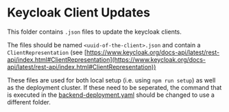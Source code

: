 # Keycloak Client Updates

This folder contains `.json` files to update the keycloak clients.

The files should be named `<uuid-of-the-client>.json` and contain a `ClientRepresentation` (see [https://www.keycloak.org/docs-api/latest/rest-api/index.html#ClientRepresentation](https://www.keycloak.org/docs-api/latest/rest-api/index.html#ClientRepresentation))

These files are used for both local setup (i.e. using `npm run setup`) as well as the deployment cluster. If these need to be seperated, the command that is executed in the [backend-deployment.yaml](/charts/erwin-portal-server/templates/backend-deployment.yaml) should be changed to use a different folder.
